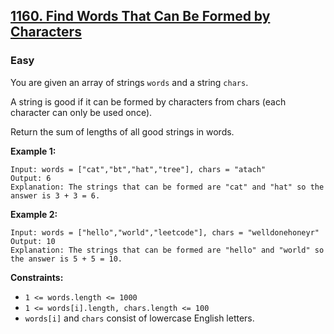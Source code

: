 ## [1160. Find Words That Can Be Formed by Characters](https://leetcode.com/problems/find-words-that-can-be-formed-by-characters/)

### Easy

You are given an array of strings `words` and a string `chars`.

A string is good if it can be formed by characters from chars (each character can only be used once).

Return the sum of lengths of all good strings in words.

**Example 1:**

```
Input: words = ["cat","bt","hat","tree"], chars = "atach"
Output: 6
Explanation: The strings that can be formed are "cat" and "hat" so the answer is 3 + 3 = 6.
```

**Example 2:**

```
Input: words = ["hello","world","leetcode"], chars = "welldonehoneyr"
Output: 10
Explanation: The strings that can be formed are "hello" and "world" so the answer is 5 + 5 = 10.
```

**Constraints:**

- `1 <= words.length <= 1000`
- `1 <= words[i].length, chars.length <= 100`
- `words[i]` and `chars` consist of lowercase English letters.
